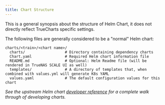```yaml
---
title: Chart Structure
---
```


This is a general synopsis about the structure of Helm Chart, it does not directly reflect TrueCharts specific settings.

The following files are generally considered to be a "normal" Helm chart:

```text
charts/<train>/<chart name>/
  charts/                  # Directory containing dependency charts
  Chart.yaml               # Required Helm chart information file
  README.md                # Optional: Helm Readme file (will be rendered in TrueNAS SCALE UI as well)
  templates/               # A directory of templates that, when combined with values.yml will generate K8s YAML
  values.yaml              # The default configuration values for this chart
```

_See the upstream Helm chart [developer reference](https://helm.sh/docs/chart_template_guide/) for a complete walk through of developing charts._

